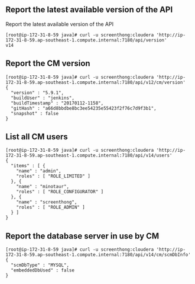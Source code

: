 
## Report the latest available version of the API

Report the latest available version of the API
```
[root@ip-172-31-8-59 java]# curl -u screenthong:cloudera 'http://ip-172-31-8-59.ap-southeast-1.compute.internal:7180/api/version'                
v14
```

## Report the CM version

```
[root@ip-172-31-8-59 java]# curl -u screenthong:cloudera 'http://ip-172-31-8-59.ap-southeast-1.compute.internal:7180/api/v12/cm/version'
{
  "version" : "5.9.1",
  "buildUser" : "jenkins",
  "buildTimestamp" : "20170112-1158",
  "gitHash" : "a66d8bbdbe8bc3ee54235e55423f2f76c7d9f3b1",
  "snapshot" : false
}
```

## List all CM users

```
[root@ip-172-31-8-59 java]# curl -u screenthong:cloudera 'http://ip-172-31-8-59.ap-southeast-1.compute.internal:7180/api/v14/users'
{
  "items" : [ {
    "name" : "admin",
    "roles" : [ "ROLE_LIMITED" ]
  }, {
    "name" : "minotaur",
    "roles" : [ "ROLE_CONFIGURATOR" ]
  }, {
    "name" : "screenthong",
    "roles" : [ "ROLE_ADMIN" ]
  } ]
}
```

## Report the database server in use by CM

```
[root@ip-172-31-8-59 java]# curl -u screenthong:cloudera 'http://ip-172-31-8-59.ap-southeast-1.compute.internal:7180/api/v14/cm/scmDbInfo'
{
  "scmDbType" : "MYSQL",
  "embeddedDbUsed" : false
}
```

